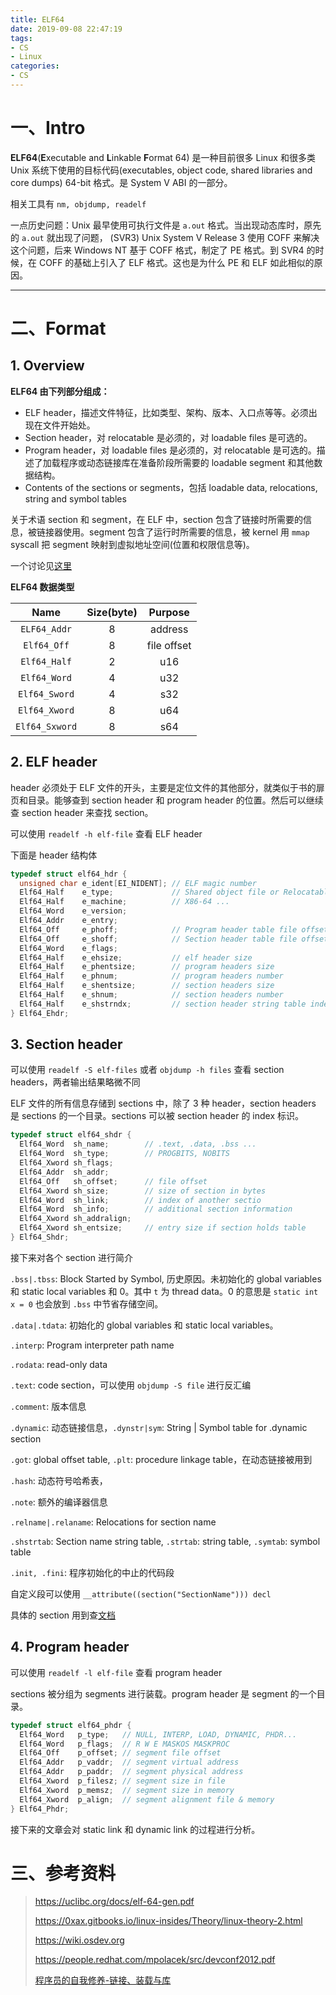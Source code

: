```yaml
---
title: ELF64
date: 2019-09-08 22:47:19
tags:
- CS
- Linux
categories:
- CS
---
```




# 一、Intro

**ELF64**(**E**xecutable and **L**inkable **F**ormat 64) 是一种目前很多 Linux 和很多类 Unix 系统下使用的目标代码(executables, object code, shared libraries and core dumps) 64-bit 格式。是 System V ABI 的一部分。

相关工具有 `nm, objdump, readelf`

一点历史问题：Unix 最早使用可执行文件是 `a.out` 格式。当出现动态库时，原先的 `a.out` 就出现了问题， (SVR3) Unix System V Release 3 使用 COFF 来解决这个问题，后来 Windows NT 基于 COFF 格式，制定了 PE 格式。到 SVR4 的时候，在 COFF 的基础上引入了 ELF 格式。这也是为什么 PE 和 ELF 如此相似的原因。



---



# 二、Format

## 1. Overview

**ELF64 由下列部分组成：**

- ELF header，描述文件特征，比如类型、架构、版本、入口点等等。必须出现在文件开始处。
- Section header，对 relocatable 是必须的，对 loadable files 是可选的。
- Program header，对 loadable files 是必须的，对 relocatable 是可选的。描述了加载程序或动态链接库在准备阶段所需要的 loadable segment 和其他数据结构。
- Contents of the sections or segments，包括 loadable data, relocations,  string and symbol tables

关于术语 section 和 segment，在 ELF 中，section 包含了链接时所需要的信息，被链接器使用。segment 包含了运行时所需要的信息，被 kernel 用 `mmap` syscall 把 segment 映射到虚拟地址空间(位置和权限信息等)。

一个讨论见[这里](https://stackoverflow.com/questions/14361248/whats-the-difference-of-section-and-segment-in-elf-file-format)



**ELF64 数据类型**

|      Name      | Size(byte) |   Purpose   |
| :------------: | :--------: | :---------: |
|  `ELF64_Addr`  |     8      |   address   |
|  `Elf64_Off`   |     8      | file offset |
|  `Elf64_Half`  |     2      |     u16     |
|  `Elf64_Word`  |     4      |     u32     |
| `Elf64_Sword`  |     4      |     s32     |
| `Elf64_Xword`  |     8      |     u64     |
| `Elf64_Sxword` |     8      |     s64     |



## 2. ELF header

header 必须处于 ELF 文件的开头，主要是定位文件的其他部分，就类似于书的扉页和目录。能够查到 section header 和 program header 的位置。然后可以继续查 section header 来查找 section。

可以使用 `readelf -h elf-file` 查看 ELF header 



下面是 header 结构体

```c
typedef struct elf64_hdr {
  unsigned char	e_ident[EI_NIDENT]; // ELF magic number 
  Elf64_Half    e_type;             // Shared object file or Relocatable file
  Elf64_Half    e_machine;          // X86-64 ...
  Elf64_Word    e_version;
  Elf64_Addr    e_entry;		    
  Elf64_Off     e_phoff;            // Program header table file offset
  Elf64_Off     e_shoff;            // Section header table file offset
  Elf64_Word    e_flags;
  Elf64_Half    e_ehsize;           // elf header size
  Elf64_Half    e_phentsize;        // program headers size
  Elf64_Half    e_phnum;            // program headers number
  Elf64_Half    e_shentsize;        // section headers size
  Elf64_Half    e_shnum;            // section headers number
  Elf64_Half    e_shstrndx;         // section header string table index
} Elf64_Ehdr;
```



## 3. Section header

可以使用 `readelf -S elf-files` 或者 `objdump -h files` 查看 section headers，两者输出结果略微不同

ELF 文件的所有信息存储到 sections 中，除了 3 种 header，section headers 是 sections 的一个目录。sections 可以被 section header 的 index 标识。

```c
typedef struct elf64_shdr {
  Elf64_Word  sh_name;        // .text, .data, .bss ...
  Elf64_Word  sh_type;        // PROGBITS, NOBITS
  Elf64_Xword sh_flags;
  Elf64_Addr  sh_addr;
  Elf64_Off   sh_offset;      // file offset
  Elf64_Xword sh_size;        // size of section in bytes
  Elf64_Word  sh_link;        // index of another sectio
  Elf64_Word  sh_info;        // additional section information
  Elf64_Xword sh_addralign;  
  Elf64_Xword sh_entsize;     // entry size if section holds table
} Elf64_Shdr;
```



接下来对各个 section 进行简介

`.bss|.tbss`: Block Started by Symbol, 历史原因。未初始化的 global variables 和 static local variables 和 0。其中 `t` 为 thread data。0 的意思是 `static int x = 0` 也会放到 `.bss` 中节省存储空间。

`.data|.tdata`: 初始化的 global variables 和 static local variables。

`.interp`: Program interpreter path name

`.rodata`: read-only data

`.text`: code section，可以使用 `objdump -S file` 进行反汇编

`.comment`: 版本信息

`.dynamic`: 动态链接信息，`.dynstr|sym`: String | Symbol table for .dynamic section 

`.got`: global offset table, `.plt`: procedure linkage table，在动态链接被用到

`.hash`: 动态符号哈希表，

`.note`: 额外的编译器信息

`.relname|.relaname`: Relocations for section name

`.shstrtab`: Section name string table, `.strtab`: string table, `.symtab`: symbol table

`.init, .fini`: 程序初始化的中止的代码段



自定义段可以使用 `__attribute((section("SectionName"))) decl` 

 具体的 section 用到查[文档](https://uclibc.org/docs/elf-64-gen.pdf)



## 4. Program header

可以使用 `readelf -l elf-file` 查看 program header

sections 被分组为 segments 进行装载。program header 是 segment 的一个目录。

```C
typedef struct elf64_phdr {
  Elf64_Word   p_type;   // NULL, INTERP, LOAD, DYNAMIC, PHDR...
  Elf64_Word   p_flags;  // R W E MASKOS MASKPROC
  Elf64_Off    p_offset; // segment file offset
  Elf64_Addr   p_vaddr;  // segment virtual address
  Elf64_Addr   p_paddr;  // segment physical address
  Elf64_Xword  p_filesz; // segment size in file
  Elf64_Xword  p_memsz;  // segment size in memory
  Elf64_Xword  p_align;  // segment alignment file & memory
} Elf64_Phdr;
```



接下来的文章会对 static link 和 dynamic link 的过程进行分析。



# 三、参考资料

> https://uclibc.org/docs/elf-64-gen.pdf
>
> https://0xax.gitbooks.io/linux-insides/Theory/linux-theory-2.html
>
> https://wiki.osdev.org
>
> https://people.redhat.com/mpolacek/src/devconf2012.pdf
>
> [程序员的自我修养-链接、装载与库](https://book.douban.com/subject/3652388/)

